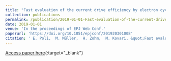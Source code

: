 ```yaml
---
title: "Fast evaluation of the current drive efficiency by electron cyclotron waves for reactor studies"
collection: publications
permalink: /publication/2019-01-01-Fast-evaluation-of-the-current-drive-efficiency-by-electron-cyclotron-waves-for-reactor-studies
date: 2019-01-01
venue: 'In the proceedings of EPJ Web Conf.'
paperurl: 'https://doi.org/10.1051/epjconf/201920301008'
citation: ' E. Poli,  M. Müller,  H. Zohm,  M. Kovari, &quot;Fast evaluation of the current drive efficiency by electron cyclotron waves for reactor studies.&quot; In the proceedings of EPJ Web Conf., 2019.'
---
```

[Access paper here](https://doi.org/10.1051/epjconf/201920301008){:target="_blank"}
